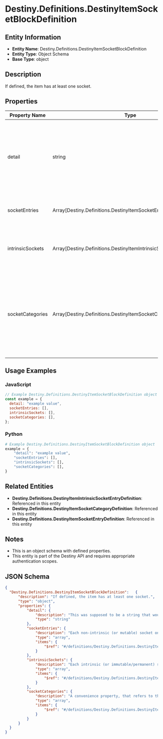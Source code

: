 # Destiny.Definitions.DestinyItemSocketBlockDefinition

## Entity Information
- **Entity Name**: Destiny.Definitions.DestinyItemSocketBlockDefinition
- **Entity Type**: Object Schema
- **Base Type**: object

## Description
If defined, the item has at least one socket.

## Properties

| Property Name | Type | Description | Required |
|---------------|------|-------------|----------|
| detail | string | This was supposed to be a string that would give per-item details about sockets. In practice, it turns out that all this ever has is the localized word "details". ... that's lame, but perhaps it will become something cool in the future. | No |
| socketEntries | Array[Destiny.Definitions.DestinyItemSocketEntryDefinition] | Each non-intrinsic (or mutable) socket on an item is defined here. Check inside for more info. | No |
| intrinsicSockets | Array[Destiny.Definitions.DestinyItemIntrinsicSocketEntryDefinition] | Each intrinsic (or immutable/permanent) socket on an item is defined here, along with the plug that is permanently affixed to the socket. | No |
| socketCategories | Array[Destiny.Definitions.DestinyItemSocketCategoryDefinition] | A convenience property, that refers to the sockets in the "sockets" property, pre-grouped by category and ordered in the manner that they should be grouped in the UI. You could form this yourself with the existing data, but why would you want to? Enjoy life man. | No |

## Usage Examples

### JavaScript
```javascript
// Example Destiny.Definitions.DestinyItemSocketBlockDefinition object
const example = {
  detail: "example value",
  socketEntries: [],
  intrinsicSockets: [],
  socketCategories: [],
};
```

### Python
```python
# Example Destiny.Definitions.DestinyItemSocketBlockDefinition object
example = {
    "detail": "example value",
    "socketEntries": [],
    "intrinsicSockets": [],
    "socketCategories": [],
}
```

## Related Entities
- **Destiny.Definitions.DestinyItemIntrinsicSocketEntryDefinition**: Referenced in this entity
- **Destiny.Definitions.DestinyItemSocketCategoryDefinition**: Referenced in this entity
- **Destiny.Definitions.DestinyItemSocketEntryDefinition**: Referenced in this entity

## Notes
- This is an object schema with defined properties.
- This entity is part of the Destiny API and requires appropriate authentication scopes.

## JSON Schema
```json
{
  "Destiny.Definitions.DestinyItemSocketBlockDefinition":   {
      "description": "If defined, the item has at least one socket.",
      "type": "object",
      "properties": {
          "detail": {
              "description": "This was supposed to be a string that would give per-item details about sockets. In practice, it turns out that all this ever has is the localized word \"details\". ... that's lame, but perhaps it will become something cool in the future.",
              "type": "string"
          },
          "socketEntries": {
              "description": "Each non-intrinsic (or mutable) socket on an item is defined here. Check inside for more info.",
              "type": "array",
              "items": {
                  "$ref": "#/definitions/Destiny.Definitions.DestinyItemSocketEntryDefinition"
              }
          },
          "intrinsicSockets": {
              "description": "Each intrinsic (or immutable/permanent) socket on an item is defined here, along with the plug that is permanently affixed to the socket.",
              "type": "array",
              "items": {
                  "$ref": "#/definitions/Destiny.Definitions.DestinyItemIntrinsicSocketEntryDefinition"
              }
          },
          "socketCategories": {
              "description": "A convenience property, that refers to the sockets in the \"sockets\" property, pre-grouped by category and ordered in the manner that they should be grouped in the UI. You could form this yourself with the existing data, but why would you want to? Enjoy life man.",
              "type": "array",
              "items": {
                  "$ref": "#/definitions/Destiny.Definitions.DestinyItemSocketCategoryDefinition"
              }
          }
      }
  }
}
```
